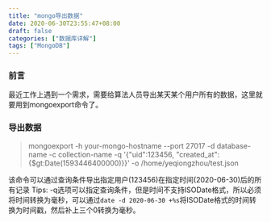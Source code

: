 ```yaml
---
title: "mongo导出数据"
date: 2020-06-30T23:55:47+08:00
draft: false
categories: ["数据库详解"]
tags: ["MongoDB"]
---
```


### 前言

最近工作上遇到一个需求，需要给算法人员导出某天某个用户所有的数据，这里就要用到mongoexport命令了。

### 导出数据

> mongoexport -h your-mongo-hostname --port 27017 -d database-name -c collection-name -q '{"uid":123456, "created_at":{$gt:Date(1593446400000)}}' -o /home/yeqiongzhou/test.json

该命令可以通过查询条件导出指定用户(123456)在指定时间(2020-06-30)后的所有记录
Tips: -q选项可以指定查询条件，但是时间不支持ISODate格式，所以必须将时间转换为毫秒，可以通过`date -d 2020-06-30 +%s`将ISODate格式的时间转换为时间戳，然后补上三个0转换为毫秒。
